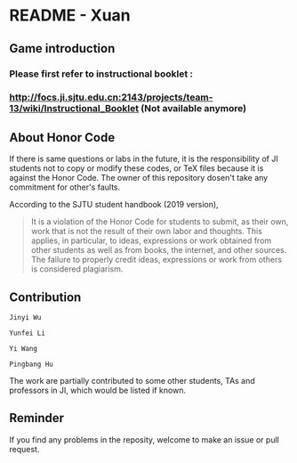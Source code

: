 # README - Xuan

## Game introduction

### 	Please first refer to instructional booklet :

### 	http://focs.ji.sjtu.edu.cn:2143/projects/team-13/wiki/Instructional_Booklet (Not available anymore)

## About Honor Code

If there is same questions or labs in the future, it is the responsibility of JI students not to copy or modify these codes, or TeX files because it is against the Honor Code. The owner of this repository dosen't take any commitment for other's faults.

According to the SJTU student handbook (2019 version),

> It is a violation of the Honor Code for students to submit, as their own, work that is not the result of their own labor and thoughts. This applies, in particular, to ideas, expressions or work obtained from other students as well as from books, the internet, and other sources. The failure to properly credit ideas, expressions or work from others is considered plagiarism.

## Contribution

	Jinyi Wu
	
	Yunfei Li
	
	Yi Wang
	
	Pingbang Hu

The work are partially contributed to some other students, TAs and professors in JI, which would be listed if known.

## Reminder

If you find any problems in the reposity, welcome to make an issue or pull request.

